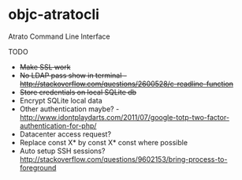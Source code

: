 objc-atratocli
==============

Atrato Command Line Interface

TODO
- ~~Make SSL work~~
- ~~No LDAP pass show in terminal - http://stackoverflow.com/questions/2600528/c-readline-function~~
- ~~Store credentials on local SQLite db~~
- Encrypt SQLite local data
- Other authentication maybe? - http://www.idontplaydarts.com/2011/07/google-totp-two-factor-authentication-for-php/
- Datacenter access request?
- Replace const X* by const X* const where possible
- Auto setup SSH sessions? http://stackoverflow.com/questions/9602153/bring-process-to-foreground
